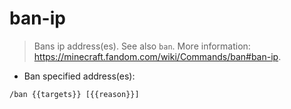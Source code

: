 # ban-ip

> Bans ip address(es).
> See also `ban`.
> More information: <https://minecraft.fandom.com/wiki/Commands/ban#ban-ip>.

- Ban specified address(es):

`/ban {{targets}} [{{reason}}]`
